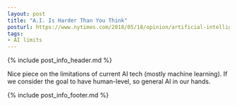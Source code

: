 ```yaml
---
layout: post
title: "A.I. Is Harder Than You Think"
posturl: https://www.nytimes.com/2018/05/18/opinion/artificial-intelligence-challenges.html
tags:
- AI limits
---
```


{% include post_info_header.md %}

Nice piece on the limitations of current AI tech (mostly machine learning). If we consider the goal to have human-level, so general AI in our hands. 

<!--more-->
{% include post_info_footer.md %}
